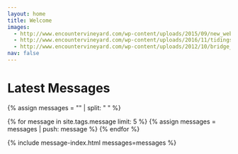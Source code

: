 ```yaml
---
layout: home
title: Welcome
images:
  - http://www.encountervineyard.com/wp-content/uploads/2015/09/new_web_banner-940x400.jpg
  - http://www.encountervineyard.com/wp-content/uploads/2016/11/tidings_banner-940x400.jpg
  - http://www.encountervineyard.com/wp-content/uploads/2012/10/bridge_banner-940x400.jpg
nav: false
---
```


# Latest Messages

{% assign messages = "" | split: " " %}

{% for message in site.tags.message limit: 5 %}
  {% assign messages = messages | push: message %}
{% endfor %}

{% include message-index.html messages=messages %}<br>
